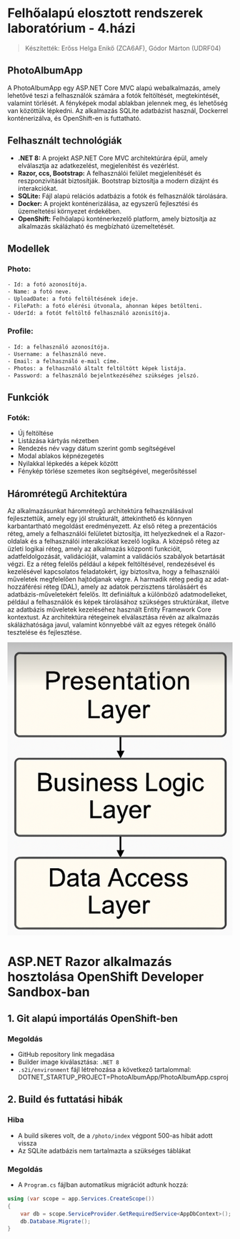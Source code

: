 # Felhőalapú elosztott rendszerek laboratórium - 4.házi

>Készítették: Erőss Helga Enikő (ZCA6AF), Gódor Márton (UDRF04)

## PhotoAlbumApp
A PhotoAlbumApp egy ASP.NET Core MVC alapú webalkalmazás, amely lehetővé teszi a felhasználók számára a fotók feltöltését, megtekintését, valamint törlését. A fényképek modal ablakban jelennek meg, és lehetőség van közöttük lépkedni. Az alkalmazás SQLite adatbázist használ, Dockerrel konténerizálva, és OpenShift-en is futtatható.

## Felhasznált technológiák
- **.NET 8:** A projekt ASP.NET Core MVC architektúrára épül, amely elválasztja az adatkezelést, megjelenítést és vezérlést.
- **Razor, ccs, Bootstrap:** A felhasználói felület megjelenítését és reszponzivitását biztosítják. Bootstrap biztosítja a modern dizájnt és interakciókat.
- **SQLite:** Fájl alapú relációs adatbázis a fotók és felhasználók tárolására.
- **Docker:** A projekt konténerizálása, az egyszerű fejlesztési és üzemeltetési környezet érdekében.
- **OpenShift:** Felhőalapú konténerkezelő platform, amely biztosítja az alkalmazás skálázható és megbízható üzemeltetését.

## Modellek
### Photo:
    - Id: a fotó azonosítója.
    - Name: a fotó neve.
    - UploadDate: a fotó feltöltésének ideje.
    - FilePath: a fotó elérési útvonala, ahonnan képes betölteni.
    - UderId: a fotót feltöltő felhasználó azonisítója.
### Profile:
    - Id: a felhasználó azonosítója.
    - Username: a felhasználó neve.
    - Email: a felhasználó e-mail címe.
    - Photos: a felhasználó általt feltöltött képek listája.
    - Password: a felhasználó bejelntkezéséhez szükséges jelszó.

## Funkciók
### Fotók:
- Új feltöltése
- Listázása kártyás nézetben
- Rendezés név vagy dátum szerint gomb segítségével
- Modal ablakos képnézegetés
- Nyilakkal lépkedés a képek között
- Fénykép törlése szemetes ikon segítségével, megerősítéssel

## Háromrétegű Architektúra
Az alkalmazásunkat háromrétegű architektúra felhasználásával fejlesztettük, amely egy jól strukturált, áttekinthető és könnyen karbantartható megoldást eredményezett. Az első réteg a prezentációs réteg, amely a felhasználói felületet biztosítja, itt helyezkednek el a Razor-oldalak és a felhasználói interakciókat kezelő logika. A középső réteg az üzleti logikai réteg, amely az alkalmazás központi funkcióit, adatfeldolgozását, validációját, valamint a validációs szabályok betartását végzi. Ez a réteg felelős például a képek feltöltésével, rendezésével és kezelésével kapcsolatos feladatokért, így biztosítva, hogy a felhasználói műveletek megfelelően hajtódjanak végre. A harmadik réteg pedig az adat-hozzáférési réteg (DAL), amely az adatok perzisztens tárolásáért és adatbázis-műveletekért felelős. Itt definiáltuk a különböző adatmodelleket, például a felhasználók és képek tárolásához szükséges struktúrákat, illetve az adatbázis műveletek kezeléséhez használt Entity Framework Core kontextust. Az architektúra rétegeinek elválasztása révén az alkalmazás skálázhatósága javul, valamint könnyebbé vált az egyes rétegek önálló tesztelése és fejlesztése. 

![Three Layer Architecture](layers.png)

# ASP.NET Razor alkalmazás hosztolása OpenShift Developer Sandbox-ban


## 1. Git alapú importálás OpenShift-ben

### Megoldás
- GitHub repository link megadása
- Builder image kiválasztása: `.NET 8`
- `.s2i/environment` fájl létrehozása a következő tartalommal: DOTNET_STARTUP_PROJECT=PhotoAlbumApp/PhotoAlbumApp.csproj

## 2. Build és futtatási hibák

### Hiba
- A build sikeres volt, de a `/photo/index` végpont 500-as hibát adott vissza
- Az SQLite adatbázis nem tartalmazta a szükséges táblákat

### Megoldás
- A `Program.cs` fájlban automatikus migrációt adtunk hozzá:

```csharp
using (var scope = app.Services.CreateScope())
{
    var db = scope.ServiceProvider.GetRequiredService<AppDbContext>();
    db.Database.Migrate();
}


